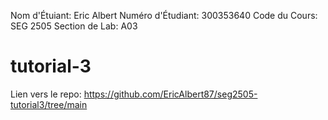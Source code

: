 Nom d'Étuiant: Eric Albert
Numéro d'Étudiant: 300353640
Code du Cours: SEG 2505
Section de Lab: A03

# tutorial-3
Lien vers le repo: https://github.com/EricAlbert87/seg2505-tutorial3/tree/main
